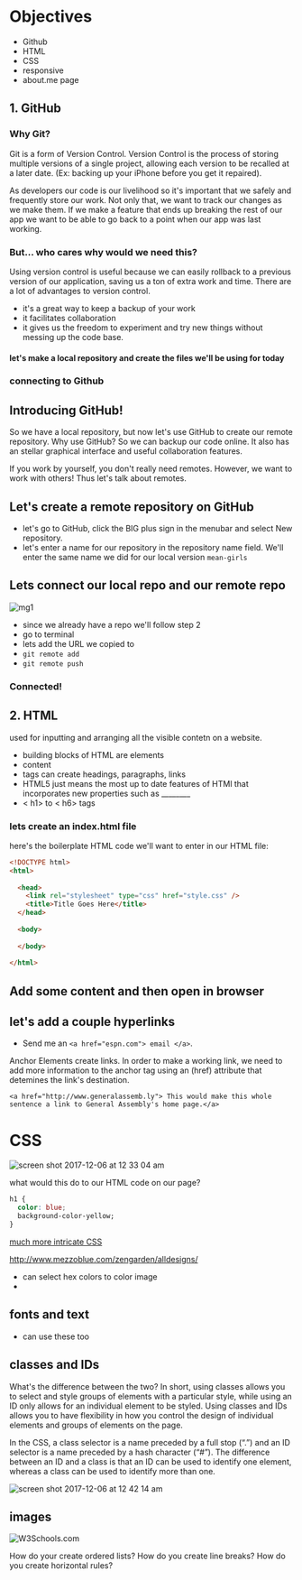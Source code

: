 # Objectives 
-  Github
-  HTML
-  CSS
-  responsive
-  about.me page

## 1. GitHub

### Why Git?
Git is a form of Version Control. 
Version Control is the process of storing multiple versions of a single project, allowing each version to be recalled at a later date. (Ex: backing up your iPhone before you get it repaired).

As developers our code is our livelihood so it's important
that we safely and frequently store our work.  Not only that, we want to track our
changes as we make them.  If we make a feature that ends up breaking the rest of
our app we want to be able to go back to a point when our app was last working.

### But... who cares why would we need this?
Using version control is useful because we can easily rollback to a previous version of our application, saving us a ton of extra work and time.
There are a lot of advantages to version control. 
-  it's a great way to keep a backup of your work
-  it facilitates collaboration
-  it gives us the freedom to experiment and try new things without messing up the code base.

#### let's make a local repository and create the files we'll be using for today

### connecting to Github

## Introducing GitHub!

So we have a local repository, but now let's use GitHub to create our remote repository. Why use
GitHub? So we can backup our code online. It also has an stellar graphical interface and useful collaboration features.

If you work by yourself, you don't really need remotes. However, we want to work with others! Thus let's talk about remotes.


## Let's create a remote repository on GitHub

-  let's go to GitHub, click the BIG plus sign in the menubar and select New repository. 
-  let's enter a name for our repository in the repository name field. We'll enter the same name we did for our local version `mean-girls` 


## Lets connect our local repo and our remote repo

![mg1](https://user-images.githubusercontent.com/6153182/33035113-09f033dc-cdf8-11e7-8f7a-24fda5b84a2c.png)

-  since we already have a repo we'll follow step 2
-  go to terminal 
-  lets add the URL we copied to 
-  `git remote add`
-  `git remote push`

### Connected!

 
## 2. HTML 
used for inputting and arranging all the visible contetn on a website. 

-  building blocks of HTML are elements
-  <tag-name>content</tag-name>
-  tags can create headings, paragraphs, links
-  HTML5 just means the most up to date features of HTMl that incorporates new properties such as ________
-  < h1> to < h6> tags

### lets create an index.html file

here's the boilerplate HTML code we'll want to enter in our HTML file:

```html
<!DOCTYPE html>
<html>
  
  <head>
    <link rel="stylesheet" type="css" href="style.css" />
    <title>Title Goes Here</title>
  </head>
  
  <body>
  
  </body>
  
</html>
```
## Add some content and then open in browser

## let's add a couple hyperlinks
-  Send me an `<a href="espn.com"> email </a>`.

Anchor Elements create links. In order to make a working link, we need to add more information to the anchor tag using an (href) attribute that detemines the link's destination.

```<a href="http://www.generalassemb.ly"> This would make this whole sentence a link to General Assembly's home page.</a>```

# CSS 

![screen shot 2017-12-06 at 12 33 04 am](https://user-images.githubusercontent.com/6153182/33646360-12a6dcca-da1d-11e7-9301-c05fa9afbebe.png)

what would this do to our HTML code on our page?
```css
h1 {
  color: blue;
  background-color-yellow;
}
```


[much more intricate CSS](http://www.mezzoblue.com/zengarden/alldesigns/)

http://www.mezzoblue.com/zengarden/alldesigns/

-  can select hex colors to color image
-  

## fonts and text
-  can use these too

## classes and IDs
What's the difference between the two? In short, using classes allows you to select and style groups of elements with a particular style, while using an ID only allows for an individual element to be styled. Using classes and IDs allows you to have flexibility in how you control the design of individual elements and groups of elements on the page.

In the CSS, a class selector is a name preceded by a full stop (“.”) and an ID selector is a name preceded by a hash character (“#”). The difference between an ID and a class is that an ID can be used to identify one element, whereas a class can be used to identify more than one.

![screen shot 2017-12-06 at 12 42 14 am](https://user-images.githubusercontent.com/6153182/33646592-599a2636-da1e-11e7-8f7b-71edb8f27436.png)

## images
<img src="https://www.w3schools.com/images/w3schools_green.jpg" alt="W3Schools.com">

How do your create ordered lists?
How do you create line breaks?
How do you create horizontal rules?









